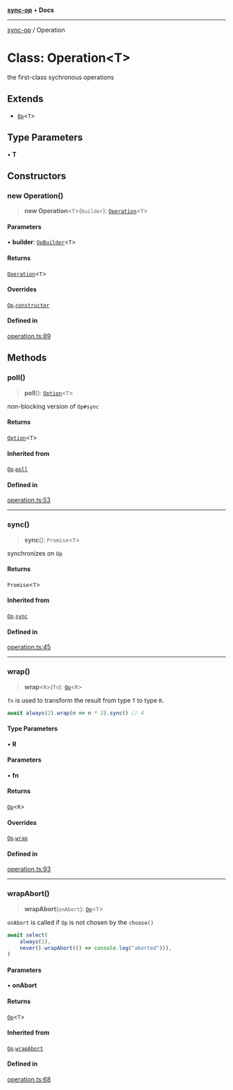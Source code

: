 [**sync-op**](../README.md) • **Docs**

***

[sync-op](../README.md) / Operation

# Class: Operation\<T\>

the first-class sychronous operations

## Extends

- [`Op`](Op.md)\<`T`\>

## Type Parameters

• **T**

## Constructors

### new Operation()

> **new Operation**\<`T`\>(`builder`): [`Operation`](Operation.md)\<`T`\>

#### Parameters

• **builder**: [`OpBuilder`](../type-aliases/OpBuilder.md)\<`T`\>

#### Returns

[`Operation`](Operation.md)\<`T`\>

#### Overrides

[`Op`](Op.md).[`constructor`](Op.md#constructors)

#### Defined in

[operation.ts:89](https://github.com/dhcmrlchtdj/sync-op/blob/133adb7618f2d99175e28d5c119b7eff7ad21410/src/operation.ts#L89)

## Methods

### poll()

> **poll**(): [`Option`](../type-aliases/Option.md)\<`T`\>

non-blocking version of `Op#sync`

#### Returns

[`Option`](../type-aliases/Option.md)\<`T`\>

#### Inherited from

[`Op`](Op.md).[`poll`](Op.md#poll)

#### Defined in

[operation.ts:53](https://github.com/dhcmrlchtdj/sync-op/blob/133adb7618f2d99175e28d5c119b7eff7ad21410/src/operation.ts#L53)

***

### sync()

> **sync**(): `Promise`\<`T`\>

synchronizes on `Op`

#### Returns

`Promise`\<`T`\>

#### Inherited from

[`Op`](Op.md).[`sync`](Op.md#sync)

#### Defined in

[operation.ts:45](https://github.com/dhcmrlchtdj/sync-op/blob/133adb7618f2d99175e28d5c119b7eff7ad21410/src/operation.ts#L45)

***

### wrap()

> **wrap**\<`R`\>(`fn`): [`Op`](Op.md)\<`R`\>

`fn` is used to transform the result from type `T` to type `R`.

```typescript
await always(2).wrap(n => n * 2).sync() // 4
```

#### Type Parameters

• **R**

#### Parameters

• **fn**

#### Returns

[`Op`](Op.md)\<`R`\>

#### Overrides

[`Op`](Op.md).[`wrap`](Op.md#wrap)

#### Defined in

[operation.ts:93](https://github.com/dhcmrlchtdj/sync-op/blob/133adb7618f2d99175e28d5c119b7eff7ad21410/src/operation.ts#L93)

***

### wrapAbort()

> **wrapAbort**(`onAbort`): [`Op`](Op.md)\<`T`\>

`onAbort` is called if `Op` is not chosen by the `choose()`

```typescript
await select(
	always(1),
	never().wrapAbort(() => console.log("aborted"))),
)
```

#### Parameters

• **onAbort**

#### Returns

[`Op`](Op.md)\<`T`\>

#### Inherited from

[`Op`](Op.md).[`wrapAbort`](Op.md#wrapabort)

#### Defined in

[operation.ts:68](https://github.com/dhcmrlchtdj/sync-op/blob/133adb7618f2d99175e28d5c119b7eff7ad21410/src/operation.ts#L68)
